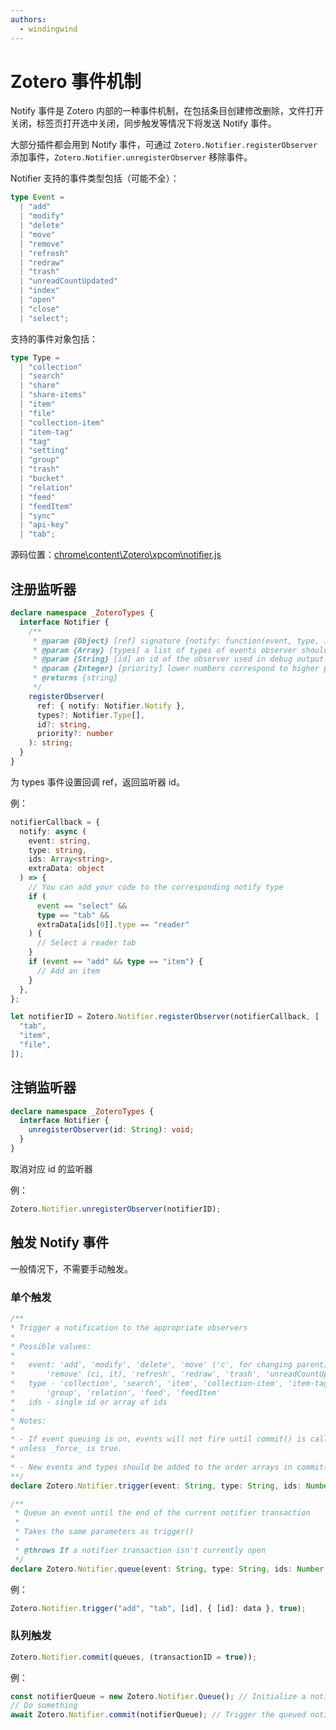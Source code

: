 ```yaml
---
authors:
  - windingwind
---
```


# Zotero 事件机制

Notify 事件是 Zotero 内部的一种事件机制，在包括条目创建修改删除，文件打开关闭，标签页打开选中关闭，同步触发等情况下将发送 Notify 事件。

大部分插件都会用到 Notify 事件，可通过 `Zotero.Notifier.registerObserver` 添加事件，`Zotero.Notifier.unregisterObserver` 移除事件。

Notifier 支持的事件类型包括（可能不全）：

```typescript
type Event =
  | "add"
  | "modify"
  | "delete"
  | "move"
  | "remove"
  | "refresh"
  | "redraw"
  | "trash"
  | "unreadCountUpdated"
  | "index"
  | "open"
  | "close"
  | "select";
```

支持的事件对象包括：

```typescript
type Type =
  | "collection"
  | "search"
  | "share"
  | "share-items"
  | "item"
  | "file"
  | "collection-item"
  | "item-tag"
  | "tag"
  | "setting"
  | "group"
  | "trash"
  | "bucket"
  | "relation"
  | "feed"
  | "feedItem"
  | "sync"
  | "api-key"
  | "tab";
```

源码位置：[chrome\content\Zotero\xpcom\notifier.js](https://github.com/zotero/zotero/blob/master/chrome/content/zotero/xpcom/notifier.js)

## 注册监听器

```typescript
declare namespace _ZoteroTypes {
  interface Notifier {
    /**
     * @param {Object} [ref] signature {notify: function(event, type, ids, extraData) {}}
     * @param {Array} [types] a list of types of events observer should be triggered on
     * @param {String} [id] an id of the observer used in debug output
     * @param {Integer} [priority] lower numbers correspond to higher priority of observer execution
     * @returns {string}
     */
    registerObserver(
      ref: { notify: Notifier.Notify },
      types?: Notifier.Type[],
      id?: string,
      priority?: number
    ): string;
  }
}
```

为 types 事件设置回调 ref，返回监听器 id。

例：

```typescript
notifierCallback = {
  notify: async (
    event: string,
    type: string,
    ids: Array<string>,
    extraData: object
  ) => {
    // You can add your code to the corresponding notify type
    if (
      event == "select" &&
      type == "tab" &&
      extraData[ids[0]].type == "reader"
    ) {
      // Select a reader tab
    }
    if (event == "add" && type == "item") {
      // Add an item
    }
  },
};

let notifierID = Zotero.Notifier.registerObserver(notifierCallback, [
  "tab",
  "item",
  "file",
]);
```

## 注销监听器

```typescript
declare namespace _ZoteroTypes {
  interface Notifier {
    unregisterObserver(id: String): void;
  }
}
```

取消对应 id 的监听器

例：

```typescript
Zotero.Notifier.unregisterObserver(notifierID);
```

## 触发 Notify 事件

一般情况下，不需要手动触发。

### 单个触发

```typescript
/**
* Trigger a notification to the appropriate observers
*
* Possible values:
*
*   event: 'add', 'modify', 'delete', 'move' ('c', for changing parent),
*       'remove' (ci, it), 'refresh', 'redraw', 'trash', 'unreadCountUpdated', 'index'
*   type - 'collection', 'search', 'item', 'collection-item', 'item-tag', 'tag',
*       'group', 'relation', 'feed', 'feedItem'
*   ids - single id or array of ids
*
* Notes:
*
* - If event queuing is on, events will not fire until commit() is called
* unless _force_ is true.
*
* - New events and types should be added to the order arrays in commit()
**/
declare Zotero.Notifier.trigger(event: String, type: String, ids: Number | Number[], extraData?: any, force?: Boolean);

/**
 * Queue an event until the end of the current notifier transaction
 *
 * Takes the same parameters as trigger()
 *
 * @throws If a notifier transaction isn't currently open
 */
declare Zotero.Notifier.queue(event: String, type: String, ids: Number | Number[], extraData?: any, force?: Boolean);
```

例：

```typescript
Zotero.Notifier.trigger("add", "tab", [id], { [id]: data }, true);
```

### 队列触发

```typescript
Zotero.Notifier.commit(queues, (transactionID = true));
```

例：

```typescript
const notifierQueue = new Zotero.Notifier.Queue(); // Initialize a notifier queue
// Do something
await Zotero.Notifier.commit(notifierQueue); // Trigger the queued notifies
```
